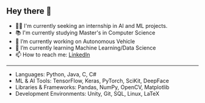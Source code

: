 ## Hey there 👋

- 👨‍💻 I'm currently seeking an internship in AI and ML projects.
- 📚 I'm currently studying Master's in Computer Science
- 🔭 I’m currently working on Autonomous Vehicle
- 🌱 I’m currently learning Machine Learning/Data Science
- 📫 How to reach me: [LinkedIn](https://www.linkedin.com/in/devang-gupta-2001/)

-----------------------------------------------------------------------------------

* Languages: Python, Java, C, C#
* ML & AI Tools: TensorFlow, Keras, PyTorch, SciKit, DeepFace
* Libraries & Frameworks: Pandas, NumPy, OpenCV, Matplotlib
* Development Environments: Unity, Git, SQL, Linux, LaTeX
